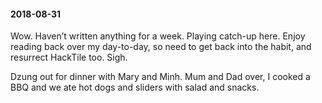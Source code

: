 #### 2018-08-31

Wow. Haven’t written anything for a week. Playing catch-up here. Enjoy reading back over my day-to-day, so need to get back into the habit, and resurrect HackTile too. Sigh.

Dzung out for dinner with Mary and Minh. Mum and Dad over, I cooked a BBQ and we ate hot dogs and sliders with salad and snacks.